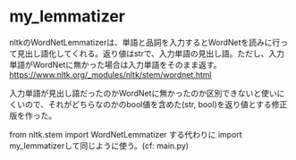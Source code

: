# my_lemmatizer

nltkのWordNetLemmatizerは、単語と品詞を入力するとWordNetを読みに行って見出し語化してくれる。返り値はstrで、入力単語の見出し語。ただし、入力単語がWordNetに無かった場合は入力単語をそのまま返す。　https://www.nltk.org/_modules/nltk/stem/wordnet.html

入力単語が見出し語だったのかWordNetに無かったのか区別できないと使いにくいので、それがどちらなのかのbool値を含めた(str, bool)を返り値とする修正版を作った。

from nltk.stem import WordNetLemmatizer する代わりに import my_lemmatizerして同じように使う。(cf: main.py)
